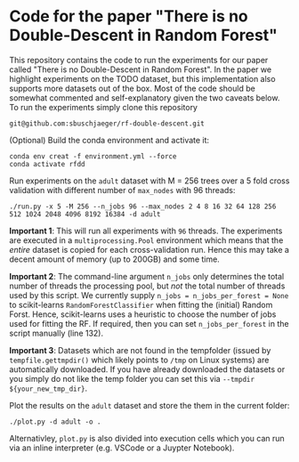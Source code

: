 # Code for the paper "There is no Double-Descent in Random Forest"

This repository contains the code to run the experiments for our paper called "There is no Double-Descent in Random Forest". In the paper we highlight experiments on the TODO dataset, but this implementation also supports more datasets out of the box. Most of the code should be somewhat commented and self-explanatory given the two caveats below. To run the experiments simply clone this repository

    git@github.com:sbuschjaeger/rf-double-descent.git

(Optional) Build the conda environment and activate it:

    conda env creat -f environment.yml --force
    conda activate rfdd

Run experiments on the `adult` dataset with M = 256 trees over a 5 fold cross validation with different number of `max_nodes` with 96 threads:

    ./run.py -x 5 -M 256 --n_jobs 96 --max_nodes 2 4 8 16 32 64 128 256 512 1024 2048 4096 8192 16384 -d adult

**Important 1**: This will run all experiments with `96` threads. The experiments are executed in a `multiprocessing.Pool` environment which means that the *entire* dataset is copied for each cross-validation run. Hence this may take a decent amount of memory (up to 200GB) and some time. 

**Important 2**: The command-line argument `n_jobs` only determines the total number of threads the processing pool, but *not* the total number of threads used by this script. We currently supply `n_jobs = n_jobs_per_forest = None` to scikit-learns `RandomForestClassifier` when fitting the (initial) Random Forst. Hence, scikit-learns uses a heuristic to choose the number of jobs used for fitting the RF. If required, then you can set `n_jobs_per_forest` in the script manually (line 132). 

**Important 3**: Datasets which are not found in the tempfolder (issued by `tempfile.gettmpdir()` which likely points to `/tmp` on Linux systems) are automatically downloaded. If you have already downloaded the datasets or you simply do not like the temp folder you can set this via `--tmpdir ${your_new_tmp_dir}`.

Plot the results on the `adult` dataset and store the them in the current folder:

    ./plot.py -d adult -o .

Alternativley, `plot.py` is also divided into execution cells which you can run via an inline interpreter (e.g. VSCode or a Juypter Notebook).